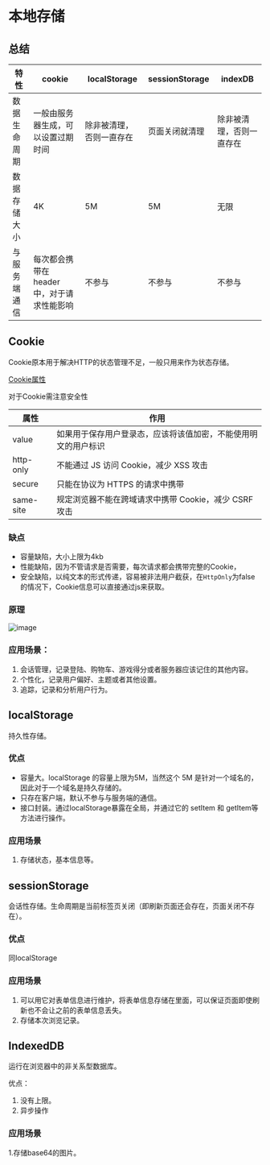 # 本地存储

## 总结
特性 |	cookie|	localStorage	|sessionStorage	|indexDB
--|--|--|--|--|
数据生命周期	|一般由服务器生成，可以设置过期时间|	除非被清理，否则一直存在|页面关闭就清理|	除非被清理，否则一直存在
数据存储大小|	4K|	5M	|5M|	无限
与服务端通信|	每次都会携带在 header 中，对于请求性能影响|	不参与|	不参与|	不参与
## Cookie
Cookie原本用于解决HTTP的状态管理不足，一般只用来作为状态存储。

[Cookie属性](https://juejin.im/post/59d1f59bf265da06700b0934)

对于Cookie需注意安全性

属性	|作用
--|--|
value|	如果用于保存用户登录态，应该将该值加密，不能使用明文的用户标识
http-only|	不能通过 JS 访问 Cookie，减少 XSS 攻击
secure	|只能在协议为 HTTPS 的请求中携带
same-site	|规定浏览器不能在跨域请求中携带 Cookie，减少 CSRF 攻击

### 缺点
- 容量缺陷，大小上限为4kb
- 性能缺陷，因为不管请求是否需要，每次请求都会携带完整的Cookie，
- 安全缺陷，以纯文本的形式传递，容易被非法用户截获，在`HttpOnly`为false的情况下，Cookie信息可以直接通过js来获取。
### 原理
![image](https://user-gold-cdn.xitu.io/2017/10/2/07ecb36c4820a66de90013f303cac8c0?imageView2/0/w/1280/h/960/format/webp/ignore-error/1)

### 应用场景：
1. 会话管理，记录登陆、购物车、游戏得分或者服务器应该记住的其他内容。
2. 个性化，记录用户偏好、主题或者其他设置。
3. 追踪，记录和分析用户行为。

## localStorage
持久性存储。
### 优点
- 容量大。localStorage 的容量上限为5M，当然这个 5M 是针对一个域名的，因此对于一个域名是持久存储的。
- 只存在客户端，默认不参与与服务端的通信。
- 接口封装。通过localStorage暴露在全局，并通过它的 setItem 和 getItem等方法进行操作。
### 应用场景
1. 存储状态，基本信息等。

## sessionStorage
会话性存储。生命周期是当前标签页关闭（即刷新页面还会存在，页面关闭不存在）。
### 优点
同localStorage
### 应用场景
1. 可以用它对表单信息进行维护，将表单信息存储在里面，可以保证页面即使刷新也不会让之前的表单信息丢失。
2. 存储本次浏览记录。

## IndexedDB
运行在浏览器中的非关系型数据库。

优点：
1. 没有上限。
2. 异步操作

### 应用场景
1.存储base64的图片。

